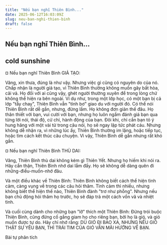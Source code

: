 ```yaml
---
title: "Nếu bạn nghĩ Thiên Bình..."
date: 2025-06-12T16:03:09Z
slug: neu-ban-nghi-thien-binh
draft: false
---
```


## Nếu bạn nghĩ Thiên Bình...

## cold sunshine

¤ Nếu bạn nghĩ Thiên Bình GIẢ TẠO:
 
Vâng, xin thưa, đúng là như vậy. Nhưng việc gì cũng có nguyên do của nó. Chấp nhận là người giả tạo, vì Thiên Bình thường không muốn gây bất hòa, cãi vả. Họ đối với ai cũng vậy, ghét người thường xuyên để trong lòng chứ không thể hiện ra bên ngoài. Ví dụ như, trong một lớp học, có một bạn bị cả lớp "tẩy chay", Thiên Bình vẫn "tỉnh bơ" giao du với người đó. Có thể nói Thiên Bình rất dễ gần, nhưng, đừng lầm. Họ không đơn giản thế đâu. Họ thân thiết với bạn, vui cười với bạn, nhưng họ luôn ngầm đánh giá bạn qua từng lời nói, thái độ, cử chỉ, hành động của bạn. Đôi khi, chỉ cần bạn tỏ ý hung hăng với một vài từ trong câu nói, họ sẽ ngay lập tức phát cáu. Nhưng không dễ nhận ra, vì những lúc ấy, Thiên Bình thường im lặng, hoặc tiếp tục, hoặc tìm cách kết thúc câu chuyện. Vì vậy, Thiên Bình dễ gần nhưng rất khó gần.
 
¤ Nếu bạn nghĩ Thiên Bình THÙ DAI:
 
Vâng, Thiên Bình thù dai không kém gì Thiên Yết. Nhưng họ hiếm khi nói ra. Hãy cẩn thận, Thiên Bình nhớ dai lắm đấy. Họ sẽ không dễ dàng quên đi những-điều-muốn-nhớ đâu.
 
Và một điều khác về Thiên Bình: Thiên Bình không biết cách thể hiện tình cảm, càng vụng về trong các câu hỏi thăm. Tình cảm thì nhiều, nhưng không biết thể hiện thế nào, Thiên Bình đành "trơ như phỗng". Nhưng nếu bạn chủ động hỏi thăm họ trước, họ sẽ đáp trả một cách vồn vã và nhiệt tình.
 
Và cuối cùng dành cho những bạn "lỡ" thích một Thiên Bình: Đừng trói buộc Thiên Bình, cũng đừng cố gắng giam họ cho riêng bạn, bởi họ là gió, và gió muốn được tự do. Hãy chỉ nhớ rằng: DÙ GIÓ ĐI BAO XA, NHƯNG NẾU GIÓ THẬT SỰ YÊU BẠN, THÌ TRÁI TIM CỦA GIÓ VẪN MÃI HƯỚNG VỀ BẠN.
 
Bài tự phân tích
